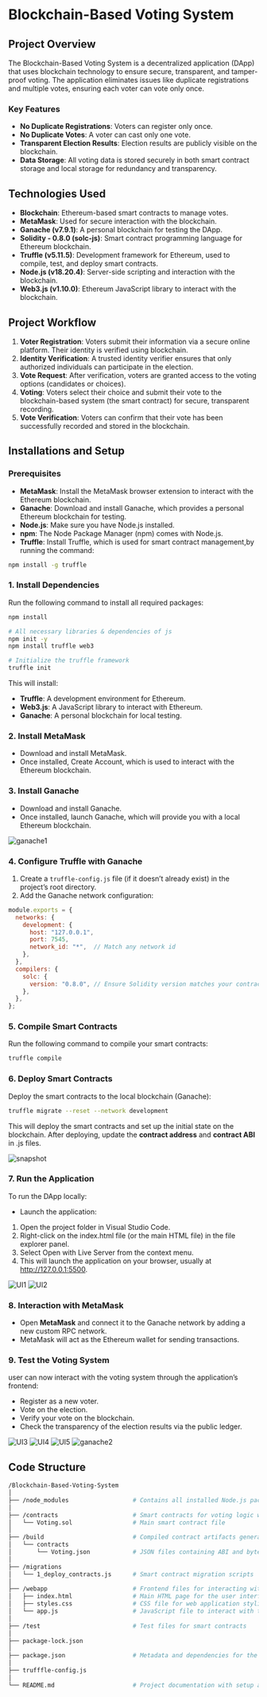 # Blockchain-Based Voting System

## **Project Overview**

The Blockchain-Based Voting System is a decentralized application (DApp) that uses blockchain technology to ensure secure, transparent, and tamper-proof voting. The application eliminates issues like duplicate registrations and multiple votes, ensuring each voter can vote only once.

### **Key Features**

- **No Duplicate Registrations**: Voters can register only once.
- **No Duplicate Votes**: A voter can cast only one vote.
- **Transparent Election Results**: Election results are publicly visible on the blockchain.
- **Data Storage**: All voting data is stored securely in both smart contract storage and local storage for redundancy and transparency.

## **Technologies Used**

- **Blockchain**: Ethereum-based smart contracts to manage votes.
- **MetaMask**: Used for secure interaction with the blockchain.
- **Ganache (v7.9.1)**: A personal blockchain for testing the DApp.
- **Solidity - 0.8.0 (solc-js)**: Smart contract programming language for Ethereum blockchain.
- **Truffle (v5.11.5)**: Development framework for Ethereum, used to compile, test, and deploy smart contracts.
- **Node.js (v18.20.4)**: Server-side scripting and interaction with the blockchain.
- **Web3.js (v1.10.0)**: Ethereum JavaScript library to interact with the blockchain.

## **Project Workflow**

1. **Voter Registration**: Voters submit their information via a secure online platform. Their identity is verified using blockchain.
2. **Identity Verification**: A trusted identity verifier ensures that only authorized individuals can participate in the election.
3. **Vote Request**: After verification, voters are granted access to the voting options (candidates or choices).
4. **Voting**: Voters select their choice and submit their vote to the blockchain-based system (the smart contract) for secure, transparent recording.
5. **Vote Verification**: Voters can confirm that their vote has been successfully recorded and stored in the blockchain.

## **Installations and Setup**

### **Prerequisites**

- **MetaMask**: Install the MetaMask browser extension to interact with the Ethereum blockchain.
- **Ganache**: Download and install Ganache, which provides a personal Ethereum blockchain for testing.
- **Node.js**: Make sure you have Node.js installed.
- **npm**: The Node Package Manager (npm) comes with Node.js.
- **Truffle**: Install Truffle, which is used for smart contract management,by running the command:

```bash
npm install -g truffle
```

### **1. Install Dependencies**

Run the following command to install all required packages:

``` bash
npm install

# All necessary libraries & dependencies of js
npm init -y
npm install truffle web3

# Initialize the truffle framework
truffle init
```

This will install:

- **Truffle**: A development environment for Ethereum.
- **Web3.js**: A JavaScript library to interact with Ethereum.
- **Ganache**: A personal blockchain for local testing.

### **2. Install MetaMask**

- Download and install MetaMask.
- Once installed, Create Account, which is used to interact with the Ethereum blockchain.

### **3. Install Ganache**

- Download and install Ganache.
- Once installed, launch Ganache, which will provide you with a local Ethereum blockchain.

![ganache1](webapp/images/g1.png)

### **4. Configure Truffle with Ganache**

1. Create a `truffle-config.js` file (if it doesn’t already exist) in the project’s root directory.
2. Add the Ganache network configuration:

```js
module.exports = {
  networks: {
    development: {
      host: "127.0.0.1",
      port: 7545,
      network_id: "*",  // Match any network id
    },
  },
  compilers: {
    solc: {
      version: "0.8.0", // Ensure Solidity version matches your contracts
    },
  },
};
```

### **5. Compile Smart Contracts**

Run the following command to compile your smart contracts:

``` bash
truffle compile
```

### **6. Deploy Smart Contracts**

Deploy the smart contracts to the local blockchain (Ganache):

``` bash
truffle migrate --reset --network development
```

This will deploy the smart contracts and set up the initial state on the blockchain.
After deploying, update the **contract address** and **contract ABI** in .js files.

![snapshot](webapp/images/m1.png)

### **7. Run the Application**

To run the DApp locally:

- Launch the application:

1. Open the project folder in Visual Studio Code.
2. Right-click on the index.html file (or the main HTML file) in the file explorer panel.
3. Select Open with Live Server from the context menu.
4. This will launch the application on your browser, usually at <http://127.0.0.1:5500>.

![UI1](webapp/images/Int1.png)
![UI2](webapp/images/Int2.png)

### **8. Interaction with MetaMask**

- Open **MetaMask** and connect it to the Ganache network by adding a new custom RPC network.
- MetaMask will act as the Ethereum wallet for sending transactions.

### **9. Test the Voting System**

user can now interact with the voting system through the application’s frontend:

- Register as a new voter.
- Vote on the election.
- Verify your vote on the blockchain.
- Check the transparency of the election results via the public ledger.

![UI3](webapp/images/Int3.png)
![UI4](webapp/images/Int4.png)
![UI5](webapp/images/Int5.png)
![ganache2](webapp/images/g2.png)

## **Code Structure**

``` bash
/Blockchain-Based-Voting-System
│
├── /node_modules                  # Contains all installed Node.js packages required for the project
│
├── /contracts                     # Smart contracts for voting logic written in Solidity
│   └── Voting.sol                 # Main smart contract file
│
├── /build                         # Compiled contract artifacts generated by Truffle
│   └── contracts
│       └── Voting.json            # JSON files containing ABI and bytecode for smart contracts
│
├── /migrations
│   └── 1_deploy_contracts.js      # Smart contract migration scripts
│
├── /webapp                        # Frontend files for interacting with the blockchain
│   ├── index.html                 # Main HTML page for the user interface
│   ├── styles.css                 # CSS file for web application styling
│   └── app.js                     # JavaScript file to interact with the blockchain using Web3.js
│
├── /test                          # Test files for smart contracts
│
├── package-lock.json
│
├── package.json                   # Metadata and dependencies for the project
│
├── trufffle-config.js
│
└── README.md                      # Project documentation with setup and usage instructions
```
